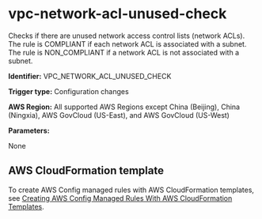 # vpc\-network\-acl\-unused\-check<a name="vpc-network-acl-unused-check"></a>

Checks if there are unused network access control lists \(network ACLs\)\. The rule is COMPLIANT if each network ACL is associated with a subnet\. The rule is NON\_COMPLIANT if a network ACL is not associated with a subnet\. 

**Identifier:** VPC\_NETWORK\_ACL\_UNUSED\_CHECK

**Trigger type:** Configuration changes

**AWS Region:** All supported AWS Regions except China \(Beijing\), China \(Ningxia\), AWS GovCloud \(US\-East\), and AWS GovCloud \(US\-West\)

**Parameters:**

None  

## AWS CloudFormation template<a name="w24aac11c29c17d351c15"></a>

To create AWS Config managed rules with AWS CloudFormation templates, see [Creating AWS Config Managed Rules With AWS CloudFormation Templates](aws-config-managed-rules-cloudformation-templates.md)\.